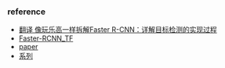 ### reference * [翻译 像玩乐高一样拆解Faster R-CNN：详解目标检测的实现过程](http://mp.weixin.qq.com/s?__biz=MzA3MzI4MjgzMw==&mid=2650738167&idx=3&sn=dc26c3d273833192550290327d2c6220&chksm=871ac989b06d409f89bd2a1ea99ed415a4118482805f05e692bef968a65301fc596957606fde&mpshare=1&scene=1&srcid=02233OpAngphXRsGIOcrUOQ0#rd)* [Faster-RCNN_TF](https://github.com/smallcorgi/Faster-RCNN_TF)* [paper](../paper/2015-Fast_R-CNN.pdf)* [系列](https://zhuanlan.zhihu.com/p/24916624?refer=xiaoleimlnote)
